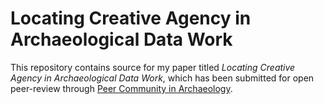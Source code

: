 # Locating Creative Agency in Archaeological Data Work

This repository contains source for my paper titled _Locating Creative Agency in Archaeological Data Work_, which has been submitted for open peer-review through [Peer Community in Archaeology](https://archaeo.peercommunityin.org/).
